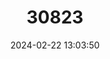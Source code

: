 ---
title: "30823"
category: "Shorea ovalifolia"
draft: false
date: 2024-02-22 13:03:50
languages:
  Sinhala; Sinhalese: ["Pini-beraliya"]
---